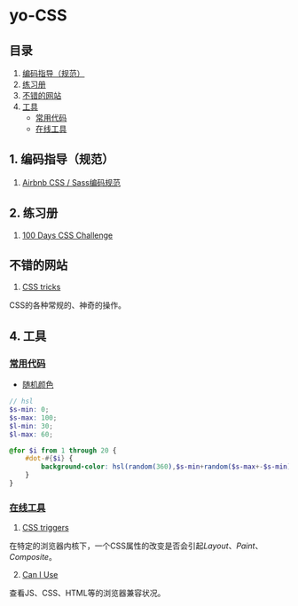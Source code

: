 # yo-CSS

## 目录

1. [编码指导（规范）](#编码指导（规范）)
2. [练习册](#练习册)
3. [不错的网站](#不错的网站)
4. [工具](#工具)
    - [常用代码](#code-snippet)
    - [在线工具](#online-tool)

## 1. 编码指导（规范）

1. [Airbnb CSS / Sass编码规范](https://github.com/NoName4Me/yo-CSS/issues/1)

## 2. 练习册

1. [100 Days CSS Challenge](https://codepen.io/collection/XgmakG/)

## 不错的网站

1. [CSS tricks](https://css-tricks.com/)

CSS的各种常规的、神奇的操作。

## 4. 工具

<a id="code-snippet" href="#code-snippet">

### 常用代码

* 随机颜色

```scss
// hsl
$s-min: 0;
$s-max: 100;
$l-min: 30;
$l-max: 60;

@for $i from 1 through 20 {
    #dot-#{$i} {
        background-color: hsl(random(360),$s-min+random($s-max+-$s-min),$l-min+random($l-max+-$l-min));
    }
}
```

<a id="online-tool" href="#online-tool">

### 在线工具

1. [CSS triggers](https://csstriggers.com/)

在特定的浏览器内核下，一个CSS属性的改变是否会引起*Layout*、*Paint*、*Composite*。

2. [Can I Use](https://caniuse.com/)

查看JS、CSS、HTML等的浏览器兼容状况。
